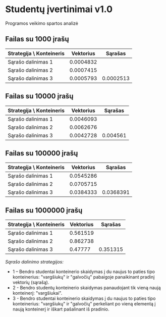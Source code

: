 # Studentų įvertinimai v1.0
Programos veikimo spartos analizė
## Failas su 1000 įrašų
|Strategija \ Konteineris| Vektorius           | Sąrašas          |
|----------------------  |---------------------|------------------|
|Sąrašo dalinimas 1      |0.0004832 | |
|Sąrašo dalinimas 2      |0.0007415| |
|Sąrašo dalinimas 3      |0.0005793 |0.0002513 |

## Failas su 10000 įrašų
|Strategija \ Konteineris| Vektorius           | Sąrašas          |
|----------------------  |---------------------|------------------|
|Sąrašo dalinimas 1      |0.0046093 | |
|Sąrašo dalinimas 2      |0.0062676 | |
|Sąrašo dalinimas 3      |0.0042728 |0.004561 |

## Failas su 100000 įrašų
|Strategija \ Konteineris| Vektorius           | Sąrašas          |
|----------------------  |---------------------|------------------|
|Sąrašo dalinimas 1      |0.0545286 | |
|Sąrašo dalinimas 2      |0.0705715 | |
|Sąrašo dalinimas 3      |0.0384333 | 0.0368391|

## Failas su 1000000 įrašų
|Strategija \ Konteineris| Vektorius           | Sąrašas          |
|----------------------  |---------------------|------------------|
|Sąrašo dalinimas 1      |0.561519 | |
|Sąrašo dalinimas 2      |0.862738 | |
|Sąrašo dalinimas 3      |0.47777 | 0.351315|

*Sąrašo dalinimo strategijos:*
*  1 – Bendro studentai konteinerio skaidymas į du naujus to paties tipo konteinerius: "vargšiukų" ir "galvočių" pabaigoje panaikinant pradinį vektorių (sąrašą).
*  2 - Bendro studentų konteinerio skaidymas panaudojant tik vieną naują konteinerį: "vargšiukai".
*  3 - Bendro studentai konteinerio skaidymas į du naujus to paties tipo konteinerius: "vargšiukų" ir "galvočių" perkeliant po vieną elementą į naują konteinerį ir iškart pašalinant iš pradinio.
